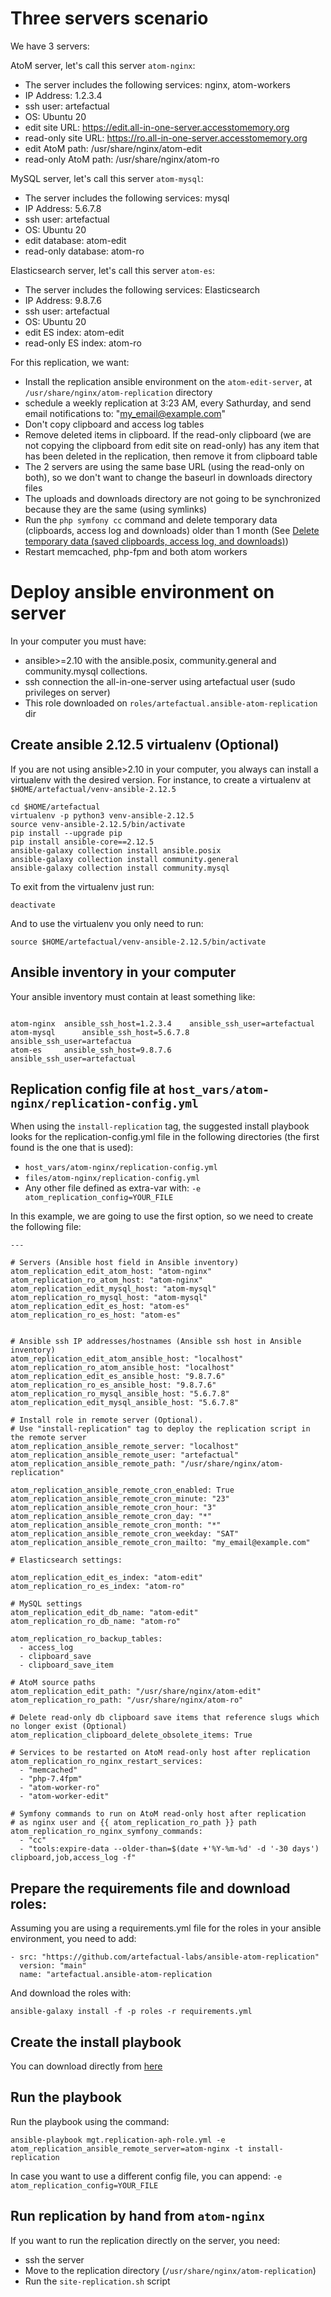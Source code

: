 Three servers scenario
======================

We have 3 servers:

AtoM server, let's call this server `atom-nginx`:

* The server includes the following services: nginx, atom-workers
* IP Address: 1.2.3.4
* ssh user: artefactual
* OS: Ubuntu 20
* edit site URL: https://edit.all-in-one-server.accesstomemory.org
* read-only site URL: https://ro.all-in-one-server.accesstomemory.org
* edit AtoM path: /usr/share/nginx/atom-edit
* read-only AtoM path: /usr/share/nginx/atom-ro

MySQL server, let's call this server `atom-mysql`:

* The server includes the following services: mysql
* IP Address: 5.6.7.8
* ssh user: artefactual
* OS: Ubuntu 20
* edit database: atom-edit
* read-only database: atom-ro

Elasticsearch server, let's call this server `atom-es`:

* The server includes the following services: Elasticsearch
* IP Address: 9.8.7.6
* ssh user: artefactual
* OS: Ubuntu 20
* edit ES index: atom-edit
* read-only ES index: atom-ro

For this replication, we want:

* Install the replication ansible environment on the `atom-edit-server`, at `/usr/share/nginx/atom-replication` directory
* schedule a weekly replication at 3:23 AM, every Sathurday, and send email notifications to: "my_email@example.com"
* Don't copy clipboard and access log tables
* Remove deleted items in clipboard. If the read-only clipboard (we are not copying the clipboard from edit site on read-only) has any item that has been deleted in the replication, then remove it from clipboard table
* The 2 servers are using the same base URL (using the read-only on both), so we don't want to change the baseurl in downloads directory files
* The uploads and downloads directory are not going to be synchronized because they are the same (using symlinks)
* Run the `php symfony cc` command and delete temporary data (clipboards, access log and downloads) older than 1 month (See [Delete temporary data (saved clipboards, access log, and downloads)](https://www.accesstomemory.org/en/docs/2.7/admin-manual/maintenance/cli-tools/#delete-temporary-data-saved-clipboards-access-log-and-downloads))
* Restart memcached, php-fpm and both atom workers

Deploy ansible environment on server
====================================

In your computer you must have:

* ansible>=2.10 with the ansible.posix, community.general and community.mysql collections.
* ssh connection the all-in-one-server using artefactual user (sudo privileges on server)
* This role downloaded on `roles/artefactual.ansible-atom-replication` dir

## Create ansible 2.12.5 virtualenv (Optional)

If you are not using ansible>2.10 in your computer, you always can install a virtualenv with the desired version. For instance, to create a virtualenv at `$HOME/artefactual/venv-ansible-2.12.5`

```
cd $HOME/artefactual
virtualenv -p python3 venv-ansible-2.12.5
source venv-ansible-2.12.5/bin/activate
pip install --upgrade pip
pip install ansible-core==2.12.5
ansible-galaxy collection install ansible.posix
ansible-galaxy collection install community.general
ansible-galaxy collection install community.mysql
```

To exit from the virtualenv just run:

```
deactivate
```

And to use the virtualenv you only need to run:

```
source $HOME/artefactual/venv-ansible-2.12.5/bin/activate
```

## Ansible inventory in your computer

Your ansible inventory must contain at least something like:

```

atom-nginx	ansible_ssh_host=1.2.3.4	ansible_ssh_user=artefactual
atom-mysql      ansible_ssh_host=5.6.7.8        ansible_ssh_user=artefactua
atom-es		ansible_ssh_host=9.8.7.6        ansible_ssh_user=artefactual

```

## Replication config file at `host_vars/atom-nginx/replication-config.yml`

When using the `install-replication` tag, the suggested install playbook looks for the replication-config.yml file in the following directories (the first found is the one that is used):

* `host_vars/atom-nginx/replication-config.yml`
* `files/atom-nginx/replication-config.yml`
* Any other file defined as extra-var with: `-e atom_replication_config=YOUR_FILE`

In this example, we are going to use the first option, so we need to create the following file:

```
---

# Servers (Ansible host field in Ansible inventory)
atom_replication_edit_atom_host: "atom-nginx"
atom_replication_ro_atom_host: "atom-nginx"
atom_replication_edit_mysql_host: "atom-mysql"
atom_replication_ro_mysql_host: "atom-mysql"
atom_replication_edit_es_host: "atom-es"
atom_replication_ro_es_host: "atom-es"


# Ansible ssh IP addresses/hostnames (Ansible ssh host in Ansible inventory)
atom_replication_edit_atom_ansible_host: "localhost"
atom_replication_ro_atom_ansible_host: "localhost"
atom_replication_edit_es_ansible_host: "9.8.7.6"
atom_replication_ro_es_ansible_host: "9.8.7.6"
atom_replication_ro_mysql_ansible_host: "5.6.7.8"
atom_replication_edit_mysql_ansible_host: "5.6.7.8"

# Install role in remote server (Optional).
# Use "install-replication" tag to deploy the replication script in the remote server
atom_replication_ansible_remote_server: "localhost"
atom_replication_ansible_remote_user: "artefactual"
atom_replication_ansible_remote_path: "/usr/share/nginx/atom-replication"

atom_replication_ansible_remote_cron_enabled: True
atom_replication_ansible_remote_cron_minute: "23"
atom_replication_ansible_remote_cron_hour: "3"
atom_replication_ansible_remote_cron_day: "*"
atom_replication_ansible_remote_cron_month: "*"
atom_replication_ansible_remote_cron_weekday: "SAT"
atom_replication_ansible_remote_cron_mailto: "my_email@example.com"

# Elasticsearch settings:

atom_replication_edit_es_index: "atom-edit"
atom_replication_ro_es_index: "atom-ro"

# MySQL settings
atom_replication_edit_db_name: "atom-edit"
atom_replication_ro_db_name: "atom-ro"

atom_replication_ro_backup_tables:
  - access_log
  - clipboard_save
  - clipboard_save_item

# AtoM source paths
atom_replication_edit_path: "/usr/share/nginx/atom-edit"
atom_replication_ro_path: "/usr/share/nginx/atom-ro"

# Delete read-only db clipboard save items that reference slugs which no longer exist (Optional)
atom_replication_clipboard_delete_obsolete_items: True

# Services to be restarted on AtoM read-only host after replication
atom_replication_ro_nginx_restart_services:
  - "memcached"
  - "php-7.4fpm"
  - "atom-worker-ro"
  - "atom-worker-edit"

# Symfony commands to run on AtoM read-only host after replication
# as nginx user and {{ atom_replication_ro_path }} path
atom_replication_ro_nginx_symfony_commands:
  - "cc"
  - "tools:expire-data --older-than=$(date +'%Y-%m-%d' -d '-30 days') clipboard,job,access_log -f"
```

## Prepare the requirements file and download roles:

Assuming you are using a requirements.yml file for the roles in your ansible environment, you need to add:

```
- src: "https://github.com/artefactual-labs/ansible-atom-replication"
  version: "main"
  name: "artefactual.ansible-atom-replication
```

And download the roles with:

```
ansible-galaxy install -f -p roles -r requirements.yml
```

## Create the install playbook

You can download directly from [here](https://raw.githubusercontent.com/artefactual-labs/ansible-atom-replication/main/files/mgt.replication-aph-role.yml)

## Run the playbook

Run the playbook using the command:

```
ansible-playbook mgt.replication-aph-role.yml -e atom_replication_ansible_remote_server=atom-nginx -t install-replication
```

In case you want to use a different config file, you can append: `-e atom_replication_config=YOUR_FILE`

## Run replication by hand from `atom-nginx`

If you want to run the replication directly on the server, you need:

* ssh the server
* Move to the replication directory (`/usr/share/nginx/atom-replication`)
* Run the `site-replication.sh` script
